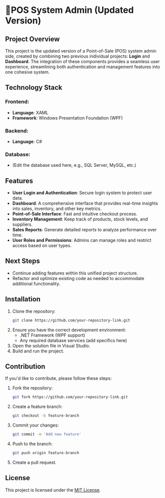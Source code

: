 # 🚀POS System Admin  (Updated Version)

## Project Overview
This project is the updated version of a Point-of-Sale (POS) system admin side, created by combining two previous individual projects: **Login** and **Dashboard**. The integration of these components provides a seamless user experience, streamlining both authentication and management features into one cohesive system.

## Technology Stack

### Frontend:
- **Language**: XAML
- **Framework**: Windows Presentation Foundation (WPF)

### Backend:
- **Language**: C#

### Database:
- (Edit the database used here, e.g., SQL Server, MySQL, etc.)

## Features
- **User Login and Authentication**: Secure login system to protect user data.
- **Dashboard**: A comprehensive interface that provides real-time insights into sales, inventory, and other key metrics.
- **Point-of-Sale Interface**: Fast and intuitive checkout process.
- **Inventory Management**: Keep track of products, stock levels, and suppliers.
- **Sales Reports**: Generate detailed reports to analyze performance over time.
- **User Roles and Permissions**: Admins can manage roles and restrict access based on user types.

## Next Steps
- Continue adding features within this unified project structure.
- Refactor and optimize existing code as needed to accommodate additional functionality.

## Installation

1. Clone the repository:
    ```bash
    git clone https://github.com/your-repository-link.git
    ```
2. Ensure you have the correct development environment:
    - .NET Framework (WPF support)
    - Any required database services (add specifics here)
3. Open the solution file in Visual Studio.
4. Build and run the project.

## Contribution

If you'd like to contribute, please follow these steps:

1. Fork the repository:
    ```bash
    git fork https://github.com/your-repository-link.git
    ```
2. Create a feature branch:
    ```bash
    git checkout -b feature-branch
    ```
3. Commit your changes:
    ```bash
    git commit -m 'Add new feature'
    ```
4. Push to the branch:
    ```bash
    git push origin feature-branch
    ```
5. Create a pull request.

## License

This project is licensed under the [MIT License](LICENSE).


